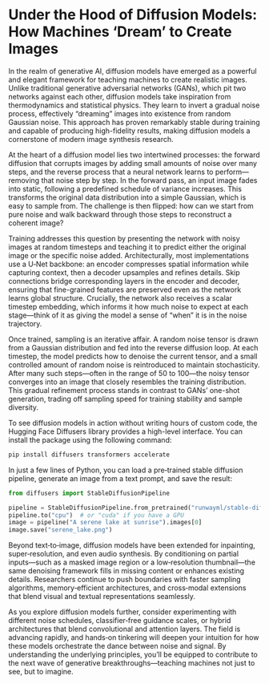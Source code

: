 # Under the Hood of Diffusion Models: How Machines ‘Dream’ to Create Images

In the realm of generative AI, diffusion models have emerged as a powerful and elegant framework for teaching machines to create realistic images. Unlike traditional generative adversarial networks (GANs), which pit two networks against each other, diffusion models take inspiration from thermodynamics and statistical physics. They learn to invert a gradual noise process, effectively “dreaming” images into existence from random Gaussian noise. This approach has proven remarkably stable during training and capable of producing high-fidelity results, making diffusion models a cornerstone of modern image synthesis research.

At the heart of a diffusion model lies two intertwined processes: the forward diffusion that corrupts images by adding small amounts of noise over many steps, and the reverse process that a neural network learns to perform—removing that noise step by step. In the forward pass, an input image fades into static, following a predefined schedule of variance increases. This transforms the original data distribution into a simple Gaussian, which is easy to sample from. The challenge is then flipped: how can we start from pure noise and walk backward through those steps to reconstruct a coherent image?

Training addresses this question by presenting the network with noisy images at random timesteps and teaching it to predict either the original image or the specific noise added. Architecturally, most implementations use a U‑Net backbone: an encoder compresses spatial information while capturing context, then a decoder upsamples and refines details. Skip connections bridge corresponding layers in the encoder and decoder, ensuring that fine-grained features are preserved even as the network learns global structure. Crucially, the network also receives a scalar timestep embedding, which informs it how much noise to expect at each stage—think of it as giving the model a sense of “when” it is in the noise trajectory.

Once trained, sampling is an iterative affair. A random noise tensor is drawn from a Gaussian distribution and fed into the reverse diffusion loop. At each timestep, the model predicts how to denoise the current tensor, and a small controlled amount of random noise is reintroduced to maintain stochasticity. After many such steps—often in the range of 50 to 100—the noisy tensor converges into an image that closely resembles the training distribution. This gradual refinement process stands in contrast to GANs’ one-shot generation, trading off sampling speed for training stability and sample diversity.

To see diffusion models in action without writing hours of custom code, the Hugging Face Diffusers library provides a high-level interface. You can install the package using the following command:

```bash
pip install diffusers transformers accelerate
```

In just a few lines of Python, you can load a pre‑trained stable diffusion pipeline, generate an image from a text prompt, and save the result:

```python
from diffusers import StableDiffusionPipeline

pipeline = StableDiffusionPipeline.from_pretrained("runwayml/stable-diffusion-v1-5")
pipeline.to("cpu")  # or "cuda" if you have a GPU
image = pipeline("A serene lake at sunrise").images[0]
image.save("serene_lake.png")
```

Beyond text‑to‑image, diffusion models have been extended for inpainting, super‑resolution, and even audio synthesis. By conditioning on partial inputs—such as a masked image region or a low‑resolution thumbnail—the same denoising framework fills in missing content or enhances existing details. Researchers continue to push boundaries with faster sampling algorithms, memory‑efficient architectures, and cross‑modal extensions that blend visual and textual representations seamlessly.

As you explore diffusion models further, consider experimenting with different noise schedules, classifier‑free guidance scales, or hybrid architectures that blend convolutional and attention layers. The field is advancing rapidly, and hands‑on tinkering will deepen your intuition for how these models orchestrate the dance between noise and signal. By understanding the underlying principles, you’ll be equipped to contribute to the next wave of generative breakthroughs—teaching machines not just to see, but to imagine.

